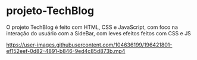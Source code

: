 # projeto-TechBlog

O projeto TechBlog é feito com HTML, CSS e JavaScript, com foco na interação do usuário com a SideBar, com leves efeitos feitos com CSS e JS


https://user-images.githubusercontent.com/104636199/196421801-ef152eef-0d82-4891-b846-9ed4c85d873b.mp4
